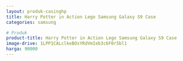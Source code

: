 ```yaml
---
layout: produk-casinghp
title: Harry Potter in Action Lego Samsung Galaxy S9 Case
categories: samsung

# Produk
product-title: Harry Potter in Action Lego Samsung Galaxy S9 Case
image-drive: 1LPP1CALclkeBOsYRdVmIeb3c6F0r5bl1
harga: 90000
---
```

